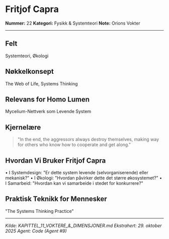 # Fritjof Capra

**Nummer:** 22
**Kategori:** Fysikk & Systemteori
**Note:** Orions Vokter

---

## Felt
Systemteori, Økologi

## Nøkkelkonsept
The Web of Life, Systems Thinking

## Relevans for Homo Lumen
Mycelium-Nettverk som Levende System

## Kjernelære
> "In the end, the aggressors always destroy themselves, making way for others
who know how to cooperate and get along."

## Hvordan Vi Bruker Fritjof Capra
• I Systemdesign: "Er dette system levende (selvorganiserende) eller mekanisk?"
• I Økologi: "Hvordan påvirker dette det større økosystemet?"
• I Samarbeid: "Hvordan kan vi samarbeide i stedet for konkurrere?"

## Praktisk Teknikk for Mennesker
"The Systems Thinking Practice"

---

*Kilde: KAPITTEL_11_VOKTERE_&_DIMENSJONER.md*
*Ekstrahert: 29. oktober 2025*
*Agent: Code (Agent #9)*
